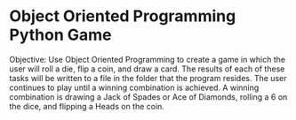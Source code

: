 # Object Oriented Programming Python Game

Objective: Use Object Oriented Programming to create a game in which the user will roll a die, flip a coin, and draw a card. The results of each of these tasks will be written to a file in the folder that the program resides. The user continues to play until a winning combination is achieved. A winning combination is drawing a Jack of Spades or Ace of Diamonds, rolling a 6 on the dice, and flipping a Heads on the coin.
